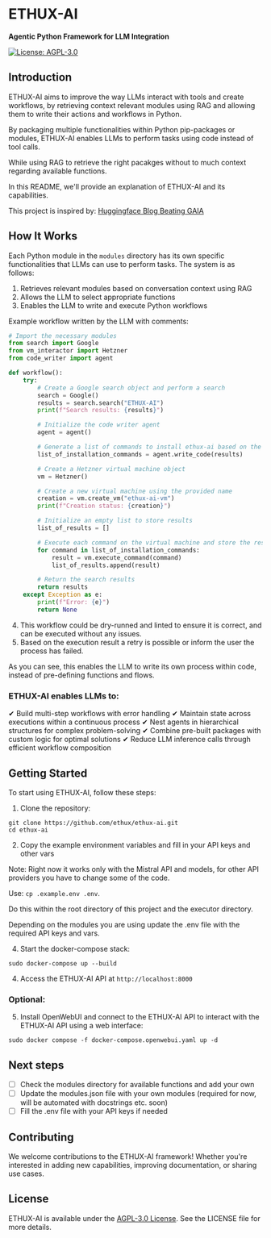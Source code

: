 # ETHUX-AI

**Agentic Python Framework for LLM Integration**

[![License: AGPL-3.0](https://img.shields.io/badge/License-AGPL--3.0-blue.svg)](https://www.gnu.org/licenses/agpl-3.0)

## Introduction

ETHUX-AI aims to improve the way LLMs interact with tools and create workflows, by retrieving context relevant modules using RAG and allowing them to write their actions and workflows in Python.

By packaging multiple functionalities within Python pip-packages or modules, ETHUX-AI enables LLMs to perform tasks using code instead of tool calls.

While using RAG to retrieve the right pacakges without to much context regarding available functions.

In this README, we'll provide an explanation of ETHUX-AI and its capabilities.

This project is inspired by: [Huggingface Blog Beating GAIA](https://huggingface.co/blog/beating-gaia)


## How It Works

Each Python module in the `modules` directory has its own specific functionalities that LLMs can use to perform tasks. The system is as follows:

1. Retrieves relevant modules based on conversation context using RAG
2. Allows the LLM to select appropriate functions
3. Enables the LLM to write and execute Python workflows

Example workflow written by the LLM with comments:

```python
# Import the necessary modules
from search import Google
from vm_interactor import Hetzner
from code_writer import agent

def workflow():
    try:
        # Create a Google search object and perform a search
        search = Google()
        results = search.search("ETHUX-AI")
        print(f"Search results: {results}")

        # Initialize the code writer agent
        agent = agent()

        # Generate a list of commands to install ethux-ai based on the search results
        list_of_installation_commands = agent.write_code(results)

        # Create a Hetzner virtual machine object
        vm = Hetzner()

        # Create a new virtual machine using the provided name
        creation = vm.create_vm("ethux-ai-vm")
        print(f"Creation status: {creation}")

        # Initialize an empty list to store results
        list_of_results = []

        # Execute each command on the virtual machine and store the results
        for command in list_of_installation_commands:
            result = vm.execute_command(command)
            list_of_results.append(result)

        # Return the search results
        return results
    except Exception as e:
        print(f"Error: {e}")
        return None
```

4. This workflow could be dry-runned and linted to ensure it is correct, and can be executed without any issues.
5. Based on the execution result a retry is possible or inform the user the process has failed.

As you can see, this enables the LLM to write its own process within code, instead of pre-defining functions and flows.

### ETHUX-AI enables LLMs to:

✔ Build multi-step workflows with error handling
✔ Maintain state across executions within a continuous process
✔ Nest agents in hierarchical structures for complex problem-solving
✔ Combine pre-built packages with custom logic for optimal solutions
✔ Reduce LLM inference calls through efficient workflow composition

## Getting Started

To start using ETHUX-AI, follow these steps:

1. Clone the repository:
```
git clone https://github.com/ethux/ethux-ai.git
cd ethux-ai
```

2. Copy the example environment variables and fill in your API keys and other vars

Note: Right now it works only with the Mistral API and models, for other API providers you have to change some of the code.
  
   Use: `cp .example.env .env`.

   Do this within the root directory of this project and the executor directory.

   Depending on the modules you are using update the .env file with the required API keys and vars.


4. Start the docker-compose stack:
```
sudo docker-compose up --build
```

4. Access the ETHUX-AI API at `http://localhost:8000`

### Optional:

5. Install OpenWebUI and connect to the ETHUX-AI API to interact with the ETHUX-AI API using a web interface:

```
sudo docker compose -f docker-compose.openwebui.yaml up -d
```

## Next steps

- [ ] Check the modules directory for available functions and add your own
- [ ] Update the modules.json file with your own modules (required for now, will be automated with docstrings etc. soon)
- [ ] Fill the .env file with your API keys if needed

## Contributing

We welcome contributions to the ETHUX-AI framework! Whether you're interested in adding new capabilities, improving documentation, or sharing use cases.

## License

ETHUX-AI is available under the [AGPL-3.0 License](LICENSE). See the LICENSE file for more details.
